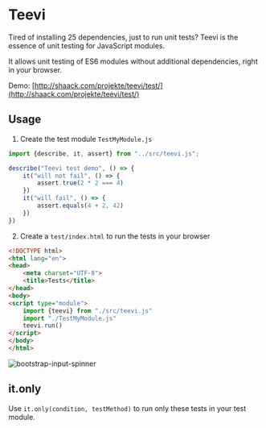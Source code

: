 # Teevi

Tired of installing 25 dependencies, just to run unit tests? Teevi is
the essence of unit testing for JavaScript modules.

It allows unit testing of ES6 modules without additional dependencies, right in your browser.

Demo: [http://shaack.com/projekte/teevi/test/](http://shaack.com/projekte/teevi/test/)

## Usage

1. Create the test module `TestMyModule.js`

```javascript
import {describe, it, assert} from "../src/teevi.js";

describe("Teevi test demo", () => {
    it("will not fail", () => {
        assert.true(2 * 2 === 4)
    })
    it("will fail", () => {
        assert.equals(4 + 2, 42)
    })
})
```

2. Create a `test/index.html` to run the tests in your browser

```html
<!DOCTYPE html>
<html lang="en">
<head>
    <meta charset="UTF-8">
    <title>Tests</title>
</head>
<body>
<script type="module">
    import {teevi} from "./src/teevi.js"
    import "./TestMyModule.js"
    teevi.run()
</script>
</body>
</html>
```

![bootstrap-input-spinner](https://shaack.com/projekte/assets/img/teevi-test-demo.png?v=1)

## it.only

Use `it.only(condition, testMethod)` to run only these tests in your test module. 

